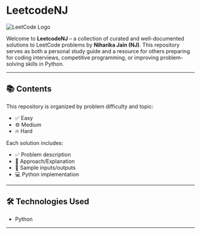# LeetcodeNJ

![LeetCode Logo](https://leetcode.com/static/images/LeetCode_logo_rvs.png)

Welcome to **LeetcodeNJ** – a collection of curated and well-documented solutions to LeetCode problems by **Niharika Jain (NJ)**. This repository serves as both a personal study guide and a resource for others preparing for coding interviews, competitive programming, or improving problem-solving skills in Python.

---

## 📚 Contents

This repository is organized by problem difficulty and topic:

- ✅ Easy
- ⚙️ Medium
- 🔥 Hard

Each solution includes:
- ✅ Problem description
- 🧠 Approach/Explanation
- 🧪 Sample inputs/outputs
- 💻 Python implementation

---

## 🛠️ Technologies Used

- Python

---
